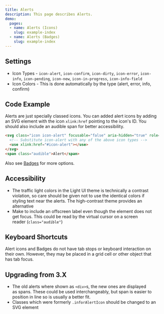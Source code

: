 ```yaml
---
title: Alerts
description: This page describes Alerts.
demo:
  pages:
  - name: Alerts (Icons)
    slug: example-index
  - name: Alerts (Badges)
    slug: example-index
---
```


## Settings

* Icon Types - `icon-alert`, `icon-confirm`, `icon-dirty`, `icon-error`, `icon-info`, `icon-pending`, `icon-new`, `icon-in-progress`, `icon-info-field`
* Icon Colors - This is done automatically by the type (alert, error, info, confirm)

## Code Example

Alerts are just specially classed icons. You can added alert icons by adding an SVG element with the icon `xlink:href` pointing to the icon's ID. You should also include an audible span for better accessibility.

```html
<svg class="icon icon-alert" focusable="false" aria-hidden="true" role="presentation">
  <!-- Substitute icon-alert with any of the above icon types -->
  <use xlink:href="#icon-alert"></use>
</svg>
<span class="audible">Alert</span>

```

Also see [Badges](./badges) for more options.

## Accessibility

-   The traffic light colors in the Light UI theme is technically a contrast violation, so care should be given not to use the identical colors if styling text near the alerts. The high-contrast theme provides an alternative
-   Make to include an offscreen label even though the element does not get focus. This could be read by the virtual cursor on a screen reader (`class="audible"`)

## Keyboard Shortcuts

Alert icons and Badges do not have tab stops or keyboard interaction on their own. However, they may be placed in a grid cell or other object that has tab focus.

## Upgrading from 3.X

-   The old alerts where shown as `<div>`s, the new ones are displayed as spans. These could be used interchangeably, but span is easier to position in line so is usually a better fit.
-   Classes which were formerly `.inforAlertIcon` should be changed to an SVG element
